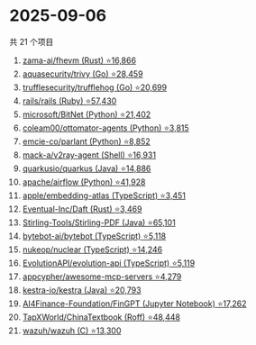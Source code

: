 # 2025-09-06

共 21 个项目

<!-- BEGIN GITHUB -->
<!-- 最后更新时间 2025-09-06 22:06:37 +0800 -->
1. [zama-ai/fhevm (Rust) ⭐16,866](https://github.com/zama-ai/fhevm)
1. [aquasecurity/trivy (Go) ⭐28,459](https://github.com/aquasecurity/trivy)
1. [trufflesecurity/trufflehog (Go) ⭐20,699](https://github.com/trufflesecurity/trufflehog)
1. [rails/rails (Ruby) ⭐57,430](https://github.com/rails/rails)
1. [microsoft/BitNet (Python) ⭐21,402](https://github.com/microsoft/BitNet)
1. [coleam00/ottomator-agents (Python) ⭐3,815](https://github.com/coleam00/ottomator-agents)
1. [emcie-co/parlant (Python) ⭐8,852](https://github.com/emcie-co/parlant)
1. [mack-a/v2ray-agent (Shell) ⭐16,931](https://github.com/mack-a/v2ray-agent)
1. [quarkusio/quarkus (Java) ⭐14,886](https://github.com/quarkusio/quarkus)
1. [apache/airflow (Python) ⭐41,928](https://github.com/apache/airflow)
1. [apple/embedding-atlas (TypeScript) ⭐3,451](https://github.com/apple/embedding-atlas)
1. [Eventual-Inc/Daft (Rust) ⭐3,469](https://github.com/Eventual-Inc/Daft)
1. [Stirling-Tools/Stirling-PDF (Java) ⭐65,101](https://github.com/Stirling-Tools/Stirling-PDF)
1. [bytebot-ai/bytebot (TypeScript) ⭐5,118](https://github.com/bytebot-ai/bytebot)
1. [nukeop/nuclear (TypeScript) ⭐14,246](https://github.com/nukeop/nuclear)
1. [EvolutionAPI/evolution-api (TypeScript) ⭐5,119](https://github.com/EvolutionAPI/evolution-api)
1. [appcypher/awesome-mcp-servers ⭐4,279](https://github.com/appcypher/awesome-mcp-servers)
1. [kestra-io/kestra (Java) ⭐20,793](https://github.com/kestra-io/kestra)
1. [AI4Finance-Foundation/FinGPT (Jupyter Notebook) ⭐17,262](https://github.com/AI4Finance-Foundation/FinGPT)
1. [TapXWorld/ChinaTextbook (Roff) ⭐48,448](https://github.com/TapXWorld/ChinaTextbook)
1. [wazuh/wazuh (C) ⭐13,300](https://github.com/wazuh/wazuh)
<!-- END GITHUB -->